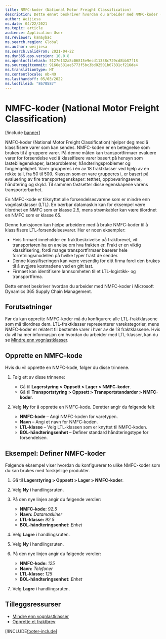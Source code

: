 ```yaml
---
title: NMFC-koder (National Motor Freight Classification)
description: Dette emnet beskriver hvordan du arbeider med NMFC-koder (National Motor Freight Classification) i Microsoft Dynamics 365 Supply Chain Management
author: Weijiesa
ms.date: 04/22/2021
ms.topic: article
audience: Application User
ms.reviewer: kamaybac
ms.search.region: Global
ms.author: weijiesa
ms.search.validFrom: 2021-04-22
ms.dyn365.ops.version: 10.0.8
ms.openlocfilehash: 5127e132a8c06815e9ecd11338c729cd8bb87f18
ms.sourcegitcommit: 9166e531ae5773f5bc3bd02501b67331cf216da4
ms.translationtype: HT
ms.contentlocale: nb-NO
ms.lasthandoff: 05/03/2022
ms.locfileid: "8670587"
---
```

# <a name="national-motor-freight-classification-nmfc-codes"></a>NMFC-koder (National Motor Freight Classification)

[!include [banner](../includes/banner.md)]

NMFC-koder (National Motor Freight Classification) hjelper deg med å klassifisere varer som kan sendes. NMFC-koden er en betegnelse som brukes til å gruppere varer. På denne måten kan transportfirmaer evaluere varer for forsendelse ved å klassifisere varer basert på hensyn som lastebilegenskaper, lasteproblemer, håndteringsproblemer og forgjengelighet. Varer grupperes i én av 18 fraktklasser ved hjelp av en rekke tall, fra 50 til 500. Klassen som en vare grupperes i, er basert på evaluering av fire transportegenskaper: tetthet, oppbevaringsevne, håndtering og skyld. Til sammen fastsetter disse egenskapene varens transporterbarhet.

En NMFC-kode er tilknyttet alle forsendelsesvarene som er mindre enn vognlastklasser (LTL). En bærbar datamaskin kan for eksempel være tilordnet en NMFC som er klasse 2.5, mens strømkabler kan være tilordnet en NMFC som er klasse 65.

Denne funksjonen kan hjelpe arbeidere med å bruke NMFC-koder til å klassifisere LTL-forsendelsesvarer. Her er noen eksempler:

- Hvis firmaet inneholder en fraktbeskrivelse på fraktbrevet, vil transportøren ha en anelse om hva frakten er. Frakt er en viktig klassifisering, fordi mange transportfirmaer baserer hele forretningsmodellen på hvilke typer frakt de sender.
- Denne klassifiseringen kan være vesentlig for ditt firma fordi den brukes til å avgjøre kostnadene ved en gitt last.
- Firmaet kan identifisere lønnsomheten til et LTL-logistikk- og transportfirma.

Dette emnet beskriver hvordan du arbeider med NMFC-koder i Microsoft Dynamics 365 Supply Chain Management.

## <a name="prerequisites"></a>Forutsetninger

Før du kan opprette NMFC-koder må du konfigurere alle LTL-fraktklassene som må tilordnes dem. LTL-fraktklasser representerer varekategorier, mens NMFC-koder er relatert til bestemte varer i hver av de 18 fraktklassene. Hvis du vil ha mer informasjon om hvordan du arbeider med LTL-klasser, kan du se [Mindre enn vognlastklasser](ltl-class.md).

## <a name="create-an-nmfc-code"></a>Opprette en NMFC-kode

Hvis du vil opprette en NMFC-kode, følger du disse trinnene.

1. Følg ett av disse trinnene:

    - Gå til **Lagerstyring \> Oppsett \> Lager \> NMFC-koder**.
    - Gå til **Transportstyring \> Oppsett \> Transportstandarder \> NMFC-koder**.

1. Velg **Ny** for å opprette en NMFC-kode. Deretter angir du følgende felt:

    - **NMFC-kode** – Angi NMFC-koden for varetypen.
    - **Navn** – Angi et navn for NMFC-koden.
    - **LTL-klasse** – Velg LTL-klassen som er knyttet til NMFC-koden.
    - **BOL-håndteringsenhet** – Definer standard håndteringstype for forsendelsen.

## <a name="example-set-up-nmfc-codes"></a>Eksempel: Definer NMFC-koder

Følgende eksempel viser hvordan du konfigurerer to ulike NMFC-koder som du kan brukes med forskjellige produkter.

1. Gå til **Lagerstyring \> Oppsett \> Lager \> NMFC-koder**.
1. Velg **Ny** i handlingsruten.
1. På den nye linjen angir du følgende verdier:

    - **NMFC-kode:** *92.5*
    - **Navn:** *Datamaskiner*
    - **LTL-klasse:** *92.5*
    - **BOL-håndteringsenhet:** *Enhet*

1. Velg **Lagre** i handlingsruten.
1. Velg **Ny** i handlingsruten.
1. På den nye linjen angir du følgende verdier:

    - **NMFC-kode:** *125*
    - **Navn:** *Telefoner*
    - **LTL-klasse:** *125*
    - **BOL-håndteringsenhet:** *Enhet*

1. Velg **Lagre** i handlingsruten.

## <a name="additional-resources"></a>Tilleggsressurser

- [Mindre enn vognlastklasser](ltl-class.md)
- [Opprette et fraktbrev](create-bill-of-lading.md)

[!INCLUDE[footer-include](../../includes/footer-banner.md)]
